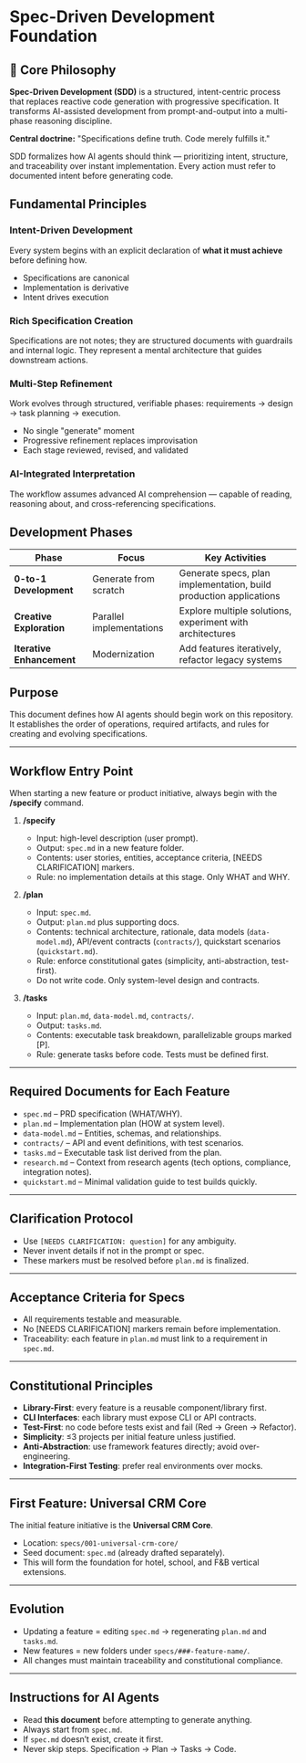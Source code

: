 # Spec-Driven Development Foundation

## 🎯 Core Philosophy

**Spec-Driven Development (SDD)** is a structured, intent-centric process that replaces reactive code generation with progressive specification.
It transforms AI-assisted development from prompt-and-output into a multi-phase reasoning discipline.

**Central doctrine:** "Specifications define truth. Code merely fulfills it."

SDD formalizes how AI agents should think — prioritizing intent, structure, and traceability over instant implementation. Every action must refer to documented intent before generating code.

## Fundamental Principles

### Intent-Driven Development
Every system begins with an explicit declaration of **what it must achieve** before defining how.

- Specifications are canonical
- Implementation is derivative
- Intent drives execution

### Rich Specification Creation
Specifications are not notes; they are structured documents with guardrails and internal logic. They represent a mental architecture that guides downstream actions.

### Multi-Step Refinement
Work evolves through structured, verifiable phases: requirements → design → task planning → execution.

- No single "generate" moment
- Progressive refinement replaces improvisation
- Each stage reviewed, revised, and validated

### AI-Integrated Interpretation
The workflow assumes advanced AI comprehension — capable of reading, reasoning about, and cross-referencing specifications.

## Development Phases
| Phase | Focus | Key Activities |
|-------|-------|----------------|
| **0-to-1 Development** | Generate from scratch | Generate specs, plan implementation, build production applications |
| **Creative Exploration** | Parallel implementations | Explore multiple solutions, experiment with architectures |
| **Iterative Enhancement** | Modernization | Add features iteratively, refactor legacy systems |

## Purpose
This document defines how AI agents should begin work on this repository. It establishes the order of operations, required artifacts, and rules for creating and evolving specifications.

---

## Workflow Entry Point

When starting a new feature or product initiative, always begin with the **/specify** command.

1. **/specify**  
   - Input: high-level description (user prompt).  
   - Output: `spec.md` in a new feature folder.  
   - Contents: user stories, entities, acceptance criteria, [NEEDS CLARIFICATION] markers.  
   - Rule: no implementation details at this stage. Only WHAT and WHY.

2. **/plan**  
   - Input: `spec.md`.  
   - Output: `plan.md` plus supporting docs.  
   - Contents: technical architecture, rationale, data models (`data-model.md`), API/event contracts (`contracts/`), quickstart scenarios (`quickstart.md`).  
   - Rule: enforce constitutional gates (simplicity, anti-abstraction, test-first).  
   - Do not write code. Only system-level design and contracts.

3. **/tasks**  
   - Input: `plan.md`, `data-model.md`, `contracts/`.  
   - Output: `tasks.md`.  
   - Contents: executable task breakdown, parallelizable groups marked [P].  
   - Rule: generate tasks before code. Tests must be defined first.

---

## Required Documents for Each Feature

- `spec.md` – PRD specification (WHAT/WHY).  
- `plan.md` – Implementation plan (HOW at system level).  
- `data-model.md` – Entities, schemas, and relationships.  
- `contracts/` – API and event definitions, with test scenarios.  
- `tasks.md` – Executable task list derived from the plan.  
- `research.md` – Context from research agents (tech options, compliance, integration notes).  
- `quickstart.md` – Minimal validation guide to test builds quickly.  

---

## Clarification Protocol

- Use `[NEEDS CLARIFICATION: question]` for any ambiguity.  
- Never invent details if not in the prompt or spec.  
- These markers must be resolved before `plan.md` is finalized.  

---

## Acceptance Criteria for Specs

- All requirements testable and measurable.  
- No [NEEDS CLARIFICATION] markers remain before implementation.  
- Traceability: each feature in `plan.md` must link to a requirement in `spec.md`.  

---

## Constitutional Principles

- **Library-First**: every feature is a reusable component/library first.  
- **CLI Interfaces**: each library must expose CLI or API contracts.  
- **Test-First**: no code before tests exist and fail (Red → Green → Refactor).  
- **Simplicity**: ≤3 projects per initial feature unless justified.  
- **Anti-Abstraction**: use framework features directly; avoid over-engineering.  
- **Integration-First Testing**: prefer real environments over mocks.  

---

## First Feature: Universal CRM Core

The initial feature initiative is the **Universal CRM Core**.  
- Location: `specs/001-universal-crm-core/`  
- Seed document: `spec.md` (already drafted separately).  
- This will form the foundation for hotel, school, and F&B vertical extensions.

---

## Evolution

- Updating a feature = editing `spec.md` → regenerating `plan.md` and `tasks.md`.  
- New features = new folders under `specs/###-feature-name/`.  
- All changes must maintain traceability and constitutional compliance.

---

## Instructions for AI Agents

- Read **this document** before attempting to generate anything.  
- Always start from `spec.md`.  
- If `spec.md` doesn’t exist, create it first.  
- Never skip steps. Specification → Plan → Tasks → Code.
